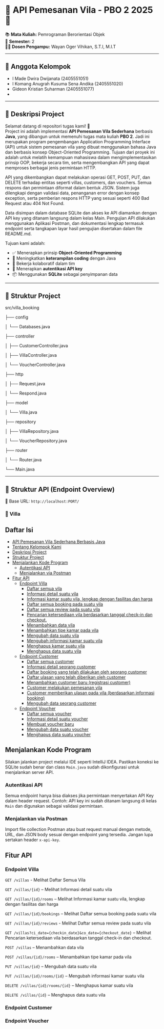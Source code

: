 # 🌴 API Pemesanan Vila - PBO 2 2025 🌴

📚 **Mata Kuliah:** Pemrograman Berorientasi Objek  
📆 **Semester:** 2  
👨‍🏫 **Dosen Pengampu:** Wayan Oger Vihikan, S.T.I, M.I.T  

---

## 👥 Anggota Kelompok
- I Made Dwira Dwijanata              (2405551051)
- I Komang Anugrah Kusuma Sena Andika (2405551020)
- Gideon Kristian Suharman            (2405551077)
-

---

## 📌 Deskripsi Project

Selamat datang di repositori tugas kami! 🎉  
Project ini adalah implementasi **API Pemesanan Vila Sederhana** berbasis **Java**, yang dibangun untuk memenuhi tugas mata kuliah **PBO 2**. Jadi ini merupakan program pengembangan Application Programming Interface (API) untuk sistem pemesanan vila yang dibuat menggunakan bahasa Java dan berbasis konsep Object-Oriented Programming. Tujuan dari proyek ini adalah untuk melatih kemampuan mahasiswa dalam mengimplementasikan prinsip OOP, bekerja secara tim, serta mengembangkan API yang dapat memproses berbagai jenis permintaan HTTP.

API yang dikembangkan dapat melakukan operasi GET, POST, PUT, dan DELETE terhadap entitas seperti villas, customers, dan vouchers. Semua respons dan permintaan diformat dalam bentuk JSON. Sistem juga dilengkapi dengan validasi data, penanganan error dengan konsep exception, serta pemberian respons HTTP yang sesuai seperti 400 Bad Request atau 404 Not Found.

Data disimpan dalam database SQLite dan akses ke API diamankan dengan API key yang ditanam langsung dalam kelas Main. Pengujian API dilakukan menggunakan Aplikasi Postman, dan dokumentasi lengkap termasuk endpoint serta tangkapan layar hasil pengujian disertakan dalam file README.md.

Tujuan kami adalah:
- ✅ Menerapkan prinsip **Object-Oriented Programming**
- 🧠 Meningkatkan **keterampilan coding** dengan Java
- 🤝 Bekerja kolaboratif dalam tim
- 🔐 Menerapkan **autentikasi API key**
- 📦 Menggunakan **SQLite** sebagai penyimpanan data

---

## 📁 Struktur Project
src/villa_booking

├── config

│ └── Databases.java

├── controller

│ ├── CustomerController.java

│ ├── VillaController.java

│ └── VoucherController.java

├── http

│ ├── Request.java

│ └── Respond.java

├── model

│ └── Villa.java

├── repository

│ ├── VillaRepository.java

│ └── VoucherRepository.java

├── router

│ └── Router.java

└── Main.java

---

## 🧱 Struktur API (Endpoint Overview)

📍 Base URL: `http://localhost:PORT/`

### 🏡 **Villa**

## Daftar Isi
- [API Pemesanan Vila Sederhana Berbasis Java](#-api-pemesanan-vila---pbo-2-2025-)
- [Tentang Kelompok Kami](#-anggota-kelompok)
- [Deskripsi Project](#-deskripsi-project)
- [Struktur Project](#-struktur-project)  
- [Menjalankan Kode Program](#menjalankan-kode-program)
  - [Autentikasi API](#autentikasi-api)
  - [Menjalankan via Postman](#menjalankan-via-postman)
- [Fitur API](#fitur-api)
  - [Endpoint Villa](#endpoint-villa)
    - [Daftar semua vila](#melihat-daftar-vila)
    - [Informasi detail suatu vila](#melihat-detail-dan-kamar-vila)
    - [Informasi kamar suatu vila, lengkap dengan fasilitas dan harga](#melihat-booking-dan-review-vila)
    - [Daftar semua booking pada suatu vila](#menambah-vila-dan-kamar)
    - [Daftar semua review pada suatu vila](#mengubah-dan-menghapus-vilakamar)
    - [Pencarian ketersediaan vila berdasarkan tanggal check-in dan checkout. ](#mengubah-dan-menghapus-vilakamar)
    - [Menambahkan data vila](#mengubah-dan-menghapus-vilakamar)
    - [Menambahkan tipe kamar pada vila](#mengubah-dan-menghapus-vilakamar)
    - [Mengubah data suatu vila](#mengubah-dan-menghapus-vilakamar)
    - [Mengubah informasi kamar suatu vila](#mengubah-dan-menghapus-vilakamar)
    - [Menghapus kamar suatu vila](#mengubah-dan-menghapus-vilakamar)
    - [Menghapus data suatu vila](#mengubah-dan-menghapus-vilakamar)
  - [Endpoint Customer](#endpoint-villa)
    - [Daftar semua customer ](#melihat-daftar-vila)
    - [Informasi detail seorang customer](#mengubah-dan-menghapus-vilakamar)
    - [Daftar booking yang telah dilakukan oleh seorang customer](#mengubah-dan-menghapus-vilakamar)
    - [Daftar ulasan yang telah diberikan oleh customer](#mengubah-dan-menghapus-vilakamar)
    - [Menambahkan customer baru (registrasi customer)](#mengubah-dan-menghapus-vilakamar)
    - [Customer melakukan pemesanan vila](#mengubah-dan-menghapus-vilakamar)
    - [Customer memberikan ulasan pada vila (berdasarkan informasi booking)](#mengubah-dan-menghapus-vilakamar)
    - [Mengubah data seorang customer](#mengubah-dan-menghapus-vilakamar)
  - [Endpoint Voucher](#endpoint-villa)
    - [Daftar semua voucher](#mengubah-dan-menghapus-vilakamar)
    - [Informasi detail suatu voucher](#mengubah-dan-menghapus-vilakamar)
    - [Membuat voucher baru](#mengubah-dan-menghapus-vilakamar)
    - [Mengubah data suatu voucher](#mengubah-dan-menghapus-vilakamar)
    - [Menghapus data suatu voucher](#mengubah-dan-menghapus-vilakamar)


## Menjalankan Kode Program
Silakan jalankan project melalui IDE seperti IntelliJ IDEA. Pastikan koneksi ke SQLite sudah benar dan class `Main.java` sudah dikonfigurasi untuk menjalankan server API.

### Autentikasi API
Semua endpoint hanya bisa diakses jika permintaan menyertakan API Key dalam header request. Contoh:
API key ini sudah ditanam langsung di kelas `Main` dan digunakan sebagai validasi permintaan.

### Menjalankan via Postman
Import file collection Postman atau buat request manual dengan metode, URL, dan JSON body sesuai dengan endpoint yang tersedia. Jangan lupa sertakan header `x-api-key`.

## Fitur API

### Endpoint Villa

`GET /villas` - Melihat Daftar Semua Vila 

`GET /villas/{id}` – Melihat Informasi detail suatu vila

`GET /villas/{id}/rooms` – Melihat Informasi kamar suatu vila, lengkap dengan fasilitas dan harga

`GET /villas/{id}/bookings` – Melihat Daftar semua booking pada suatu vila

`GET /villas/{id}/reviews` - Melihat Daftar semua review pada suatu vila

`GET /villas?ci_date={checkin_date}&co_date={checkout_date}` – Melihat Pencarian ketersediaan vila berdasarkan tanggal check-in dan 
checkout.

`POST /villas` – Menambahkan data vila  

`POST /villas/{id}/rooms` – Menambahkan tipe kamar pada vila 

`PUT /villas/{id}` – Mengubah data suatu vila 

`PUT /villas/{id}/rooms/{id}` – Mengubah informasi kamar suatu vila 

`DELETE /villas/{id}/rooms/{id}` – Menghapus kamar suatu vila 

`DELETE /villas/{id}` – Menghapus data suatu vila 

### Endpoint Customer

### Endpoint Voucher
